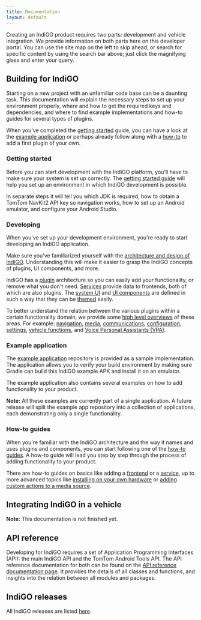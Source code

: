 ```yaml
---
title: Documentation
layout: default
---
```


Creating an IndiGO product requires two parts: development and vehicle integration. We provide
information on both parts here on this developer portal. You can use the site map on the left to
skip ahead, or search for specific content by using the search bar above; just click the magnifying
glass and enter your query.

## Building for IndiGO

Starting on a new project with an unfamiliar code base can be a daunting task. This documentation
will explain the necessary steps to set up your environment properly, where and how to get the
required keys and dependencies, and where to find example implementations and how-to guides for
several types of plugins.

When you've completed the [getting started](#getting-started) guide, you can have a look at the
[example application](#example-application) or perhaps already follow along with a
[how-to](#how-to-guides) to add a first plugin of your own.

### Getting started

Before you can start development with the IndiGO platform, you'll have to make sure your system is
set up correctly. The [getting started guide](1.%20getting-started.html) will help you set up an
environment in which IndiGO development is possible.

In separate steps it will tell you which JDK is required, how to obtain a TomTom NavKit2 API key so
navigation works, how to set up an Android emulator, and configure your Android Studio.

### Developing

When you've set up your development environment, you're ready to start developing an IndiGO
application.

Make sure you've familiarized yourself with the [architecture and design of
IndiGO](2.%20developing/). Understanding this will make it easier to grasp the IndiGO concepts of
plugins, UI components, and more.

IndiGO has a [plugin](2.%20developing/1.%20plugins.html) architecture so you can easily add your
functionality, or remove what you don't need. [Services](2.%20developing/) provide data to
frontends, both of which are also plugins. The [system UI](2.%20developing/2.%20system-ui.html) and
[UI components](2.%20developing/5.%20ui-components.html) are defined in such a way that they can be
[themed](2.%20developing/3.%20theming-and-customization.html) easily.

To better understand the relation between the various plugins within a certain functionality domain,
we provide some [high level overviews](2.%20developing/6.%20platform-domains/) of these areas. For
example: [navigation](2.%20developing/6.%20platform-domains/1.%20navigation.html),
[media](2.%20developing/6.%20platform-domains/3.%20media.html),
[communications](2.%20developing/6.%20platform-domains/2.%20communications.html),
[configuration](2.%20developing/6.%20platform-domains/6.%20configuration-framework.html),
[settings](2.%20developing/6.%20platform-domains/7.%20settings-framework.html), [vehicle
functions](2.%20developing/6.%20platform-domains/4.%20vehicle-functions.html), and [Voice Personal
Assistants (VPA)](2.%20developing/6.%20platform-domains/5.%20voice-personal-assistant.html).

### Example application

The [example application](4.%20tutorials-examples/1.%20example-apps.html) repository is provided as
a sample implementation. The application allows you to verify your build environment by making sure
Gradle can build this IndiGO example APK and install it on an emulator.

The example application also contains several examples on how to add functionality to your product.

__Note:__ All these examples are currently part of a single application. A future release will split
the example app repository into a collection of applications, each demonstrating only a single
functionality.

### How-to guides

When you're familiar with the IndiGO architecture and the way it names and uses plugins and
components, you can start following one of the
[how-to guides](4.%20tutorials-examples/2.%20howto.html). A how-to guide will lead you step by step
through the process of adding functionality to your product.

There are how-to guides on basics like adding a
[frontend](/indigo/how-placeholder-0/how-to-create-frontend-plugin.html) or a
[service](/indigo/how-placeholder-0/how-to-create-ivi-service.html), up to more advanced topics like
[installing on your own hardware](/indigo/how-placeholder-0/how-to-install-on-hardware.html) or
[adding custom actions to a media
source](/indigo/how-placeholder-0/how-to-customize-a-media-source.html).

## Integrating IndiGO in a vehicle

__Note:__ This documentation is not finished yet.

[TODO(IVI-4769)]:# (Create Vehicle Integration overview page)

## API reference

Developing for IndiGO requires a set of Application Programming Interfaces (API): the main IndiGO
API and the TomTom Android Tools API. The API reference documentation for both can be found on the
[API reference documentation page](/indigo/api-reference). It provides the details of all classes
and functions, and insights into the relation between all modules and packages.

## IndiGO releases

All IndiGO releases are listed [here](/indigo/release-notes-0).
